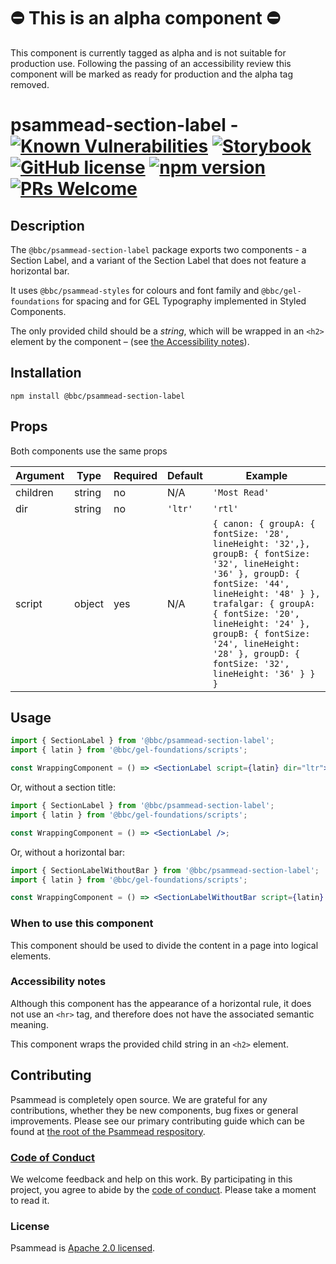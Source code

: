 # ⛔️ This is an alpha component  ⛔️

This component is currently tagged as alpha and is not suitable for production use. Following the passing of an accessibility review this component will be marked as ready for production and the alpha tag removed.

# psammead-section-label - [![Known Vulnerabilities](https://snyk.io/test/github/bbc/psammead/badge.svg?targetFile=packages%2Fcomponents%2Fpsammead-section-label%2Fpackage.json)](https://snyk.io/test/github/bbc/psammead?targetFile=packages%2Fcomponents%2Fpsammead-section-label%2Fpackage.json) [![Storybook](https://raw.githubusercontent.com/storybooks/brand/master/badge/badge-storybook.svg?sanitize=true)](https://bbc.github.io/psammead/?path=/story/section-label--default) [![GitHub license](https://img.shields.io/badge/license-Apache%202.0-blue.svg)](https://github.com/bbc/psammead/blob/latest/LICENSE) [![npm version](https://img.shields.io/npm/v/@bbc/psammead-section-label.svg)](https://www.npmjs.com/package/@bbc/psammead-section-label) [![PRs Welcome](https://img.shields.io/badge/PRs-welcome-brightgreen.svg)](https://github.com/bbc/psammead/blob/latest/CONTRIBUTING.md)

## Description

The `@bbc/psammead-section-label` package exports two components - a Section Label, and a variant of the Section Label that does not feature a horizontal bar.

It uses `@bbc/psammead-styles` for colours and font family and `@bbc/gel-foundations` for spacing and for GEL Typography implemented in Styled Components.

The only provided child should be a *string*, which will be wrapped in an `<h2>` element by the component – (see [the Accessibility notes](#accessibility-notes)).

## Installation

`npm install @bbc/psammead-section-label`

## Props

Both components use the same props

| Argument  | Type | Required | Default | Example |
| --------- | ---- | -------- | ------- | ------- |
| children | string | no | N/A | `'Most Read'` |
| dir | string | no | `'ltr'` | `'rtl'` |
| script | object | yes | N/A | `{ canon: { groupA: { fontSize: '28', lineHeight: '32',}, groupB: { fontSize: '32', lineHeight: '36' }, groupD: { fontSize: '44', lineHeight: '48' } }, trafalgar: { groupA: { fontSize: '20', lineHeight: '24' }, groupB: { fontSize: '24', lineHeight: '28' }, groupD: { fontSize: '32', lineHeight: '36' } } }` |

## Usage

```jsx
import { SectionLabel } from '@bbc/psammead-section-label';
import { latin } from '@bbc/gel-foundations/scripts';

const WrappingComponent = () => <SectionLabel script={latin} dir="ltr">Text here</SectionLabel>;
```

Or, without a section title:

```jsx
import { SectionLabel } from '@bbc/psammead-section-label';
import { latin } from '@bbc/gel-foundations/scripts';

const WrappingComponent = () => <SectionLabel />;
```

Or, without a horizontal bar:

```jsx
import { SectionLabelWithoutBar } from '@bbc/psammead-section-label';
import { latin } from '@bbc/gel-foundations/scripts';

const WrappingComponent = () => <SectionLabelWithoutBar script={latin} dir="ltr">Text here</SectionLabelWithoutBar>;
```

### When to use this component

This component should be used to divide the content in a page into logical elements.

<!-- ### When not to use this component -->

### Accessibility notes

Although this component has the appearance of a horizontal rule, it does not use an `<hr>` tag, and therefore does not have the associated semantic meaning.

This component wraps the provided child string in an `<h2>` element.

<!-- ## Roadmap -->

## Contributing

Psammead is completely open source. We are grateful for any contributions, whether they be new components, bug fixes or general improvements. Please see our primary contributing guide which can be found at [the root of the Psammead respository](https://github.com/bbc/psammead/blob/latest/CONTRIBUTING.md).

### [Code of Conduct](https://github.com/bbc/psammead/blob/latest/CODE_OF_CONDUCT.md)

We welcome feedback and help on this work. By participating in this project, you agree to abide by the [code of conduct](https://github.com/bbc/psammead/blob/latest/CODE_OF_CONDUCT.md). Please take a moment to read it.

### License

Psammead is [Apache 2.0 licensed](https://github.com/bbc/psammead/blob/latest/LICENSE).

